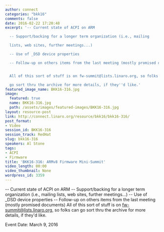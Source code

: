 ```yaml
---
author: connect
categories: "bkk16"
comments: false
date: 2016-02-22 17:20:48
excerpt: '-- Current state of ACPI on ARM

  -- Support/backing for a longer term organization (i.e., mailing

  lists, web sites, further meetings...)

  -- Use of _DSD device properties

  -- Follow-up on others items from the last meeting (mostly promised documents)


  All of this sort of stuff is on fw-summit@lists.linaro.org, so folks can

  go sort thru the archive for more details, if they''d like.'
featured_image_name: BKK16-316.jpg
image:
  featured: true
  name: BKK16-316.jpg
  path: /assets/images/featured-images/BKK16-316.jpg
layout: resource-post
link: http://connect.linaro.org/resource/bkk16/bkk16-316/
post_format:
- Video
session_id: BKK16-316
session_track: RedHat
slug: bkk16-316
speakers: Al Stone
tags:
- ACPI
- Firmware
title: 'BKK16-316: ARMv8 Firmware Mini-Summit'
video_length: 00:00
video_thumbnail: None
wordpress_id: 3359
---
```


-- Current state of ACPI on ARM -- Support/backing for a longer term organization (i.e., mailing lists, web sites, further meetings...) -- Use of _DSD device properties -- Follow-up on others items from the last meeting (mostly promised documents)  All of this sort of stuff is on fw-summit@lists.linaro.org, so folks can go sort thru the archive for more details, if they'd like.

Event Date: March 9, 2016